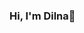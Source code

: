 ### Hi, I'm Dilna👋

<!--
**DilnaShaji/DilnaShaji** is a ✨ _special_ ✨ repository because its `README.md` (this file) appears on your GitHub profile.
Cybersecurity Graduate, Bachelor in Software Engineering


- 🔭 I’m currently working on NIST Frameworks...
- 🌱 I’m currently learning GRC Master Class, Simply Cyber...
-  Knowledgeable on NIST Cybersecurity Framework and how the Identify, Protect, Detect, Respond, and Recover categories comprise and facilitate an information security program

-->
